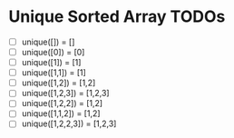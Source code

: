 # Unique Sorted Array TODOs

- [ ] unique([]) = []
- [ ] unique([0]) = [0]
- [ ] unique([1]) = [1]
- [ ] unique([1,1]) = [1]
- [ ] unique([1,2]) = [1,2]
- [ ] unique([1,2,3]) = [1,2,3]
- [ ] unique([1,2,2]) = [1,2]
- [ ] unique([1,1,2]) = [1,2]
- [ ] unique([1,2,2,3]) = [1,2,3]
